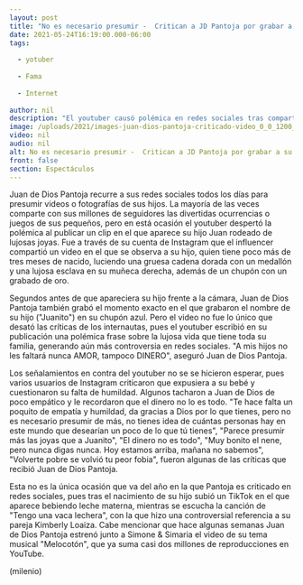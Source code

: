 ```yaml
---
layout: post
title: "No es necesario presumir -  Critican a JD Pantoja por grabar a su hijo rodeado de joyas"
date: 2021-05-24T16:19:00.000-06:00
tags:
  
  - yotuber
  
  - Fama
  
  - Internet
  
author: nil
description: "El youtuber causó polémica en redes sociales tras compartir un video de la lujosa vida que llevan sus hijos; usuarios lo critican por su falta de humildad. "
image: /uploads/2021/images-juan-dios-pantoja-criticado-video_0_0_1200_747.jpg
video: nil
audio: nil
alt: No es necesario presumir -  Critican a JD Pantoja por grabar a su hijo rodeado de joyas
front: false
section: Espectáculos
---
```


Juan de Dios Pantoja recurre a sus redes sociales todos los días para presumir videos o fotografías de sus hijos. La mayoría de las veces comparte con sus millones de seguidores las divertidas ocurrencias o juegos de sus pequeños, pero en está ocasión el youtuber despertó la polémica al publicar un clip en el que aparece su hijo Juan rodeado de lujosas joyas.  Fue a través de su cuenta de Instagram que el influencer compartió un video en el que se observa a su hijo, quien tiene poco más de tres meses de nacido, luciendo una gruesa cadena dorada con un medallón y una lujosa esclava en su muñeca derecha, además de un chupón con un grabado de oro.  

Segundos antes de que apareciera su hijo frente a la cámara, Juan de Dios Pantoja también grabó el momento exacto en el que grabaron el nombre de su hijo ("Juanito") en su chupón azul.  Pero el video no fue lo único que desató las críticas de los internautas, pues el youtuber escribió en su publicación una polémica frase sobre la lujosa vida que tiene toda su familia, generando aún más controversia en redes sociales. "A mis hijos no les faltará nunca AMOR, tampoco DINERO", aseguró Juan de Dios Pantoja.

 Los señalamientos en contra del youtuber no se se hicieron esperar, pues varios usuarios de Instagram criticaron que expusiera a su bebé y cuestionaron su falta de humildad. Algunos tacharon a Juan de Dios de poco empático y le recordaron que el dinero no lo es todo.  "Te hace falta un poquito de empatía y humildad, da gracias a Dios por lo que tienes, pero no es necesario presumir de más, no tienes idea de cuántas personas hay en este mundo que desearían un poco de lo que tú tienes", "Parece presumir más las joyas que a Juanito", "El dinero no es todo", "Muy bonito el nene, pero nunca digas nunca. Hoy estamos arriba, mañana no sabemos", "Volverte pobre se volvió tu peor fobia", fueron algunas de las críticas que recibió Juan de Dios Pantoja.  

Esta no es la única ocasión que va del año en la que Pantoja es criticado en redes sociales, pues tras el nacimiento de su hijo subió un TikTok en el que aparece bebiendo leche materna, mientras se escucha la canción de "Tengo una vaca lechera", con la que hizo una controversial referencia a su pareja Kimberly Loaiza. Cabe mencionar que hace algunas semanas Juan de Dios Pantoja estrenó junto a Simone & Simaria el video de su tema musical "Melocotón", que ya suma casi dos millones de reproducciones en YouTube.  

(milenio)